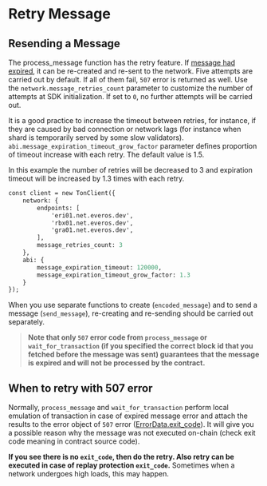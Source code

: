 # Retry Message

## Resending a Message

The process_message function has the retry feature. If [message had expired](message_expiration.md), it can be re-created and re-sent to the network. Five attempts are carried out by default. If all of them fail, `507` error is returned as well. Use the `network.message_retries_count` parameter to customize the number of attempts at SDK initialization. If set to `0`, no further attempts will be carried out.

It is a good practice to increase the timeout between retries, for instance, if they are caused by bad connection or network lags (for instance when shard is temporarily served by some slow validators). `abi.message_expiration_timeout_grow_factor` parameter defines proportion of timeout increase with each retry. The default value is 1.5.

In this example the number of retries will be decreased to 3 and expiration timeout will be increased by 1.3 times with each retry.

```graphql
const client = new TonClient({
    network: {
        endpoints: [
            'eri01.net.everos.dev',
            'rbx01.net.everos.dev',
            'gra01.net.everos.dev',
        ],
        message_retries_count: 3
    },
    abi: {
        message_expiration_timeout: 120000,
        message_expiration_timeout_grow_factor: 1.3
    }
});
```

When you use separate functions to create (`encoded_message`) and to send a message (`send_message`), re-creating and re-sending should be carried out separately.

> **Note that only `507` error code from `process_message` or `wait_for_transaction` (if you specified the correct block id that you fetched before the message was sent) guarantees that the message is expired and will not be processed by the contract.**

## When to retry with 507 error

Normally, `process_message` and `wait_for_transaction` perform local emulation of transaction in case of expired message error and attach the results to the error object of `507` error ([ErrorData.exit_code](../../reference/error_api.md)). It will give you a possible reason why the message was not executed on-chain (check exit code meaning in contract source code).

**If you see there is no `exit_code`, then do the retry. Also retry can be executed in case of replay protection `exit_code`.** Sometimes when a network undergoes high loads, this may happen.
